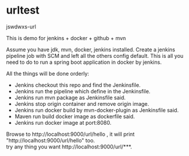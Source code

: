 # urltest
jswdwxs-url

This is demo for jenkins + docker + github + mvn

Assume you have jdk, mvn, docker, jenkins installed.
Create a jenkins pipeline job with SCM and left all the others config default.
This is all you need to do to run a spring boot application in docker by jenkins.

All the things will be done orderly:
 * Jenkins checkout this repo and find the Jenkinsfile.
 * Jenkins run the pipeline which define in the Jenkinsfile.
 * Jenkins run mvn package as Jenkinsfile said.
 * Jenkins stop origin container and remove origin image.
 * Jenkins run docker build by mvn-docker-plugin as Jenkinsfile said.
 * Maven run build docker image as dockerfile said.
 * Jenkins run docker image at port:8080.

Browse to http://localhost:9000/url/hello , it will print "http://localhost:9000/url/hello" too.   
try any thing you want http://localhost:9000/url/***.
